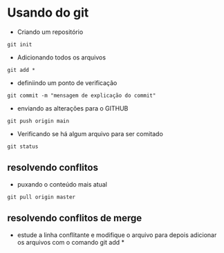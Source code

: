 # Usando do git 

* Criando um repositório
~~~
git init
~~~

* Adicionando todos os arquivos
~~~
git add *
~~~

* definiindo um ponto de verificação
~~~
git commit -m "mensagem de explicação do commit"
~~~

* enviando as alterações para o GITHUB
~~~
git push origin main
~~~

* Verificando se há algum arquivo para ser comitado
~~~
git status
~~~

## resolvendo conflitos

* puxando o conteúdo mais atual
~~~
git pull origin master
~~~

## resolvendo conflitos de merge

* estude a linha conflitante e modifique o arquivo para depois adicionar os arquivos com o comando git add *

